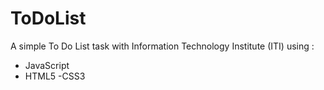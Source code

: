 # ToDoList
A simple To Do List task with Information Technology Institute (ITI) using :
- JavaScript
- HTML5
-CSS3
